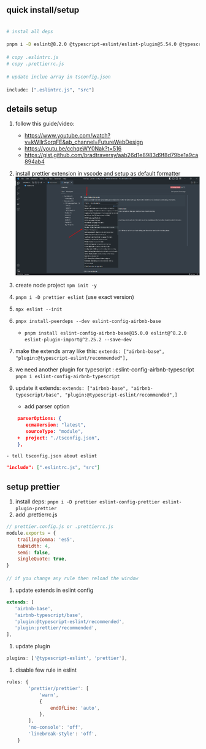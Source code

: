 ## quick install/setup

```bash

# instal all deps

pnpm i -D eslint@8.2.0 @typescript-eslint/eslint-plugin@5.54.0 @typescript-eslint/parser@5.54.0 eslint-config-airbnb-base@15.0.0 eslint-config-airbnb-typescript@17.0.0 prettier@2.8.4 eslint-config-prettier@8.6.0 eslint-plugin-prettier@4.2.1 eslint-plugin-import@2.25.3

# copy .eslintrc.js
# copy .prettierrc.js

# update inclue array in tsconfig.json

include: [".eslintrc.js", "src"]
```

## details setup

1. follow this guide/video:
    - https://www.youtube.com/watch?v=kWIlrSorqFE&ab_channel=FutureWebDesign
    - https://youtu.be/cchqeWY0Nak?t=516
    - https://gist.github.com/bradtraversy/aab26d1e8983d9f8d79be1a9ca894ab4
1. install prettier extension in vscode and setup as default formatter
   ![default formatter](img/default-formatter.png)
1. create node project `npm init -y`
1. `pnpm i -D prettier eslint` (use exact version)
1. `npx eslint --init`
1. `pnpx install-peerdeps --dev eslint-config-airbnb-base`
    - `pnpm install eslint-config-airbnb-base@15.0.0 eslint@^8.2.0 eslint-plugin-import@^2.25.2 --save-dev`
1. make the extends array like this: `extends: ["airbnb-base", "plugin:@typescript-eslint/recommended"],`
1. we need another plugin for typescript : eslint-config-airbnb-typescript `pnpm i eslint-config-airbnb-typescript`
1. update it extends: `extends: ["airbnb-base", "airbnb-typescript/base", "plugin:@typescript-eslint/recommended",]`

    - add parser option

```json
    parserOptions: {
       ecmaVersion: "latest",
       sourceType: "module",
    +  project: "./tsconfig.json",
    },
```

    - tell tsconfig.json about eslint

```json
"include": [".eslintrc.js", "src"]
```

## setup prettier

1. install deps: `pnpm i -D prettier eslint-config-prettier eslint-plugin-prettier`
1. add .prettierrc.js

```js
// prettier.config.js or .prettierrc.js
module.exports = {
    trailingComma: 'es5',
    tabWidth: 4,
    semi: false,
    singleQuote: true,
}

// if you change any rule then reload the window
```

1. update extends in eslint config

```js
extends: [
   'airbnb-base',
   'airbnb-typescript/base',
   'plugin:@typescript-eslint/recommended',
   'plugin:prettier/recommended',
],
```

1. update plugin

```js
plugins: ['@typescript-eslint', 'prettier'],
```

1. disable few rule in eslint

```js
rules: {
        'prettier/prettier': [
            'warn',
            {
                endOfLine: 'auto',
            },
        ],
        'no-console': 'off',
        'linebreak-style': 'off',
    }
```
